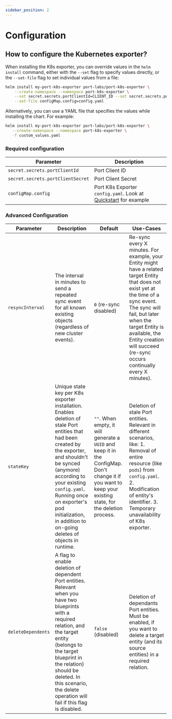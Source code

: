 ```yaml
---
sidebar_position: 2
---
```


# Configuration

## How to configure the Kubernetes exporter?

When installing the K8s exporter, you can override values in the `helm install` command, either with the `--set` flag to specify values directly, or the `--set-file` flag to set individual values from a file:

```bash showLineNumbers
helm install my-port-k8s-exporter port-labs/port-k8s-exporter \
    --create-namespace --namespace port-k8s-exporter \
    --set secret.secrets.portClientId=CLIENT_ID --set secret.secrets.portClientSecret=CLIENT_SECRET \
    --set-file configMap.config=config.yaml
```

Alternatively, you can use a YAML file that specifies the values while installing the chart. For example:

```bash showLineNumbers
helm install my-port-k8s-exporter port-labs/port-k8s-exporter \
   --create-namespace --namespace port-k8s-exporter \
   -f custom_values.yaml
```

### Required configuration

| Parameter                         | Description                                                                     |
| --------------------------------- | ------------------------------------------------------------------------------- |
| `secret.secrets.portClientId`     | Port Client ID                                                                  |
| `secret.secrets.portClientSecret` | Port Client Secret                                                              |
| `configMap.config`                | Port K8s Exporter `config.yaml`. Look at [Quickstart](./quickstart) for example |

### Advanced Configuration

| Parameter          | Description                                                                                                                                                                                                                                                                                                      | Default                                                                                                                                                      | Use-Cases                                                                                                                                                                                                                                                                                   |
| ------------------ | ---------------------------------------------------------------------------------------------------------------------------------------------------------------------------------------------------------------------------------------------------------------------------------------------------------------- | ------------------------------------------------------------------------------------------------------------------------------------------------------------ | ------------------------------------------------------------------------------------------------------------------------------------------------------------------------------------------------------------------------------------------------------------------------------------------- |
| `resyncInterval`   | The interval in minutes to send a repeated sync event for all known existing objects (regardless of new cluster events).                                                                                                                                                                                         | `0` (re-sync disabled)                                                                                                                                       | Re-sync every X minutes. For example, your Entity might have a related target Entity that does not exist yet at the time of a sync event. The sync will fail, but later when the target Entity is available, the Entity creation will succeed (re-sync occurs continually every X minutes). |
| `stateKey`         | Unique state key per K8s exporter installation. Enables deletion of stale Port entities that had been created by the exporter, and shouldn't be synced (anymore) according to your existing `config.yaml`. Running once on exporter's pod initialization, in addition to on-going deletes of objects in runtime. | `""`. When empty, it will generate a `UUID` and keep it in the ConfigMap. Don't change it if you want to keep your existing state, for the deletion process. | Deletion of stale Port entities. Relevant in different scenarios, like: 1. Removal of entire resource (like `pods`) from `config.yaml`. 2. Modification of entity's identifier. 3. Temporary unavailability of K8s exporter.                                                                |
| `deleteDependents` | A flag to enable deletion of dependent Port entities. Relevant when you have two blueprints with a required relation, and the target entity (belongs to the target blueprint in the relation) should be deleted. In this scenario, the delete operation will fail if this flag is disabled.                      | `false` (disabled)                                                                                                                                           | Deletion of dependants Port entities. Must be enabled, if you want to delete a target entity (and its source entities) in a required relation.                                                                                                                                              |
